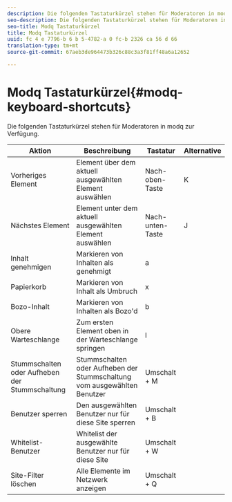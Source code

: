 ```yaml
---
description: Die folgenden Tastaturkürzel stehen für Moderatoren in modq zur Verfügung.
seo-description: Die folgenden Tastaturkürzel stehen für Moderatoren in modq zur Verfügung.
seo-title: Modq Tastaturkürzel
title: Modq Tastaturkürzel
uuid: fc 4 e 7796-b 6 b 5-4782-a 0 fc-b 2326 ca 56 d 66
translation-type: tm+mt
source-git-commit: 67aeb3de964473b326c88c3a3f81ff48a6a12652

---
```



# Modq Tastaturkürzel{#modq-keyboard-shortcuts}

Die folgenden Tastaturkürzel stehen für Moderatoren in modq zur Verfügung.

| Aktion | Beschreibung | Tastatur | Alternative |
|---|---|---|---|
| Vorheriges Element | Element über dem aktuell ausgewählten Element auswählen | Nach-oben-Taste | K |
| Nächstes Element | Element unter dem aktuell ausgewählten Element auswählen | Nach-unten-Taste | J |
| Inhalt genehmigen | Markieren von Inhalten als genehmigt | a |  |
| Papierkorb | Markieren von Inhalt als Umbruch | x |  |
| Bozo-Inhalt | Markieren von Inhalten als Bozo'd | b |  |
| Obere Warteschlange | Zum ersten Element oben in der Warteschlange springen | l |  |
| Stummschalten oder Aufheben der Stummschaltung | Stummschalten oder Aufheben der Stummschaltung vom ausgewählten Benutzer | Umschalt + M |  |
| Benutzer sperren | Den ausgewählten Benutzer nur für diese Site sperren | Umschalt + B |  |
| Whitelist-Benutzer | Whitelist der ausgewählte Benutzer nur für diese Site | Umschalt + W |  |
| Site-Filter löschen | Alle Elemente im Netzwerk anzeigen | Umschalt + Q |  |

